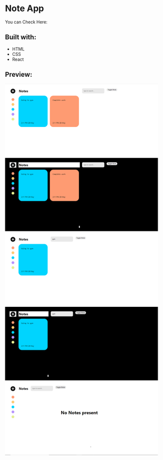 # Note App

<p> You can Check Here:</p>

## Built with:
- HTML
- CSS
- React

## Preview:

![preview](./preview/Lite-Preview.png)
![preview](./preview/Dark-Preview.png)
![preview](./preview/Search-Preview-Lite.png)
![preview](./preview/Search-Preview.png)
![preview](./preview/Empty-Preview.png)
